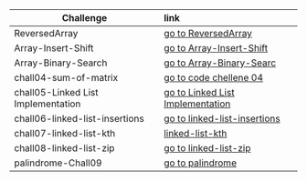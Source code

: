 ﻿|Challenge |   link    |
|-----------|:-----------
|ReversedArray|[go to ReversedArray](https://bashar-owainat.github.io/data-structures-and-algorithms/DataStructureApp/DataStructureApp/Chall01-array-reverse/BinarySearchWhiteboard)
|Array-Insert-Shift|[go to Array-Insert-Shift](https://bashar-owainat.github.io/data-structures-and-algorithms/DataStructureApp/DataStructureApp/Chall02-array-shift-insert/ArrayInsertWhiteboard)
|Array-Binary-Search|[go to Array-Binary-Searc](https://bashar-owainat.github.io/data-structures-and-algorithms/DataStructureApp/DataStructureApp/Chall03-binary-search/BinarySearchWhiteboard)
|chall04-sum-of-matrix|[go to code chellene 04](https://bashar-owainat.github.io/data-structures-and-algorithms/DataStructureApp/DataStructureApp/Chall04-sum-of-matrix/whiteboard)
|chall05-Linked List Implementation|[go to Linked List Implementation](https://bashar-owainat.github.io/data-structures-and-algorithms/DataStructureApp/DataStructureApp/Chall05-6-7-8-LinkedList/Challenge05/Chall05-whiteboard)
|chall06-linked-list-insertions|[go to linked-list-insertions](https://bashar-owainat.github.io/data-structures-and-algorithms/DataStructureApp/DataStructureApp/Chall05-6-7-8-LinkedList/Challenge06/Chall06-whiteboard)
|chall07-linked-list-kth|[linked-list-kth](https://bashar-owainat.github.io/data-structures-and-algorithms/DataStructureApp/DataStructureApp/Chall05-6-7-8-LinkedList/Challenge07/Chall07-whiteboard)
|chall08-linked-list-zip|[go to linked-list-zip](https://bashar-owainat.github.io/data-structures-and-algorithms/DataStructureApp/DataStructureApp/Chall05-6-7-8-LinkedList/Challenge08/Chall08-whiteboard)
|palindrome-Chall09|[go to palindrome](https://bashar-owainat.github.io/data-structures-and-algorithms/DataStructureApp/DataStructureApp/Chall09/chall09)

